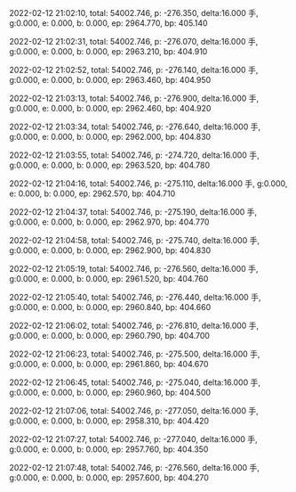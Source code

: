 2022-02-12 21:02:10, total: 54002.746, p: -276.350, delta:16.000 手, g:0.000, e: 0.000, b: 0.000, ep: 2964.770, bp: 405.140

2022-02-12 21:02:31, total: 54002.746, p: -276.070, delta:16.000 手, g:0.000, e: 0.000, b: 0.000, ep: 2963.210, bp: 404.910

2022-02-12 21:02:52, total: 54002.746, p: -276.140, delta:16.000 手, g:0.000, e: 0.000, b: 0.000, ep: 2963.460, bp: 404.950

2022-02-12 21:03:13, total: 54002.746, p: -276.900, delta:16.000 手, g:0.000, e: 0.000, b: 0.000, ep: 2962.460, bp: 404.920

2022-02-12 21:03:34, total: 54002.746, p: -276.640, delta:16.000 手, g:0.000, e: 0.000, b: 0.000, ep: 2962.000, bp: 404.830

2022-02-12 21:03:55, total: 54002.746, p: -274.720, delta:16.000 手, g:0.000, e: 0.000, b: 0.000, ep: 2963.520, bp: 404.780

2022-02-12 21:04:16, total: 54002.746, p: -275.110, delta:16.000 手, g:0.000, e: 0.000, b: 0.000, ep: 2962.570, bp: 404.710

2022-02-12 21:04:37, total: 54002.746, p: -275.190, delta:16.000 手, g:0.000, e: 0.000, b: 0.000, ep: 2962.970, bp: 404.770

2022-02-12 21:04:58, total: 54002.746, p: -275.740, delta:16.000 手, g:0.000, e: 0.000, b: 0.000, ep: 2962.900, bp: 404.830

2022-02-12 21:05:19, total: 54002.746, p: -276.560, delta:16.000 手, g:0.000, e: 0.000, b: 0.000, ep: 2961.520, bp: 404.760

2022-02-12 21:05:40, total: 54002.746, p: -276.440, delta:16.000 手, g:0.000, e: 0.000, b: 0.000, ep: 2960.840, bp: 404.660

2022-02-12 21:06:02, total: 54002.746, p: -276.810, delta:16.000 手, g:0.000, e: 0.000, b: 0.000, ep: 2960.790, bp: 404.700

2022-02-12 21:06:23, total: 54002.746, p: -275.500, delta:16.000 手, g:0.000, e: 0.000, b: 0.000, ep: 2961.860, bp: 404.670

2022-02-12 21:06:45, total: 54002.746, p: -275.040, delta:16.000 手, g:0.000, e: 0.000, b: 0.000, ep: 2960.960, bp: 404.500

2022-02-12 21:07:06, total: 54002.746, p: -277.050, delta:16.000 手, g:0.000, e: 0.000, b: 0.000, ep: 2958.310, bp: 404.420

2022-02-12 21:07:27, total: 54002.746, p: -277.040, delta:16.000 手, g:0.000, e: 0.000, b: 0.000, ep: 2957.760, bp: 404.350

2022-02-12 21:07:48, total: 54002.746, p: -276.560, delta:16.000 手, g:0.000, e: 0.000, b: 0.000, ep: 2957.600, bp: 404.270